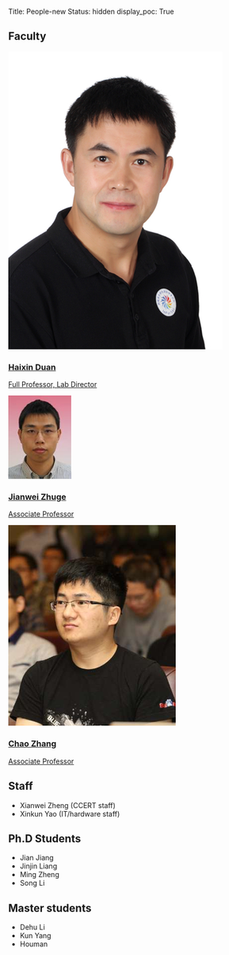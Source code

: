 Title: People-new
Status: hidden
display_poc: True

Faculty
---------
<div class="row">
<a href="haixin-duan.html">
    <div class="col-md-4">
        <div class="thumbnail">
        <img src="/photos/duanhx.jpg" alt="photo" class="img-responsive img-photo">
        <div class="caption">
            <h3>Haixin Duan</h3>
            <p>Full Professor, Lab Director</p>
        </div>
        </div>
    </div>
</a>
<a href="jianwei-zhuge.html">
  <div class="col-md-4">
    <div class="thumbnail">
      <img src="/photos/zhugejw.jpg" alt="photo" class="img-responsive img-photo">
      <div class="caption">
        <h3>Jianwei Zhuge</h3>
        <p>Associate Professor</p>
      </div>
    </div>
  </div>
</a>
<a href="chaoz.html">
  <div class="col-md-4">
    <div class="thumbnail">
      <img src="/photos/chaoz.jpg" alt="photo" class="img-responsive img-photo">
      <div class="caption">
        <h3>Chao Zhang</h3>
        <p>Associate Professor</p>
      </div>
    </div>
  </div>
</a>
</div>


Staff
--------------------
* Xianwei Zheng (CCERT staff)
* Xinkun Yao (IT/hardware staff)

Ph.D Students
--------------------
* Jian Jiang
* Jinjin Liang
* Ming Zheng
* Song Li

Master students
--------------------
* Dehu Li
* Kun Yang
* Houman

